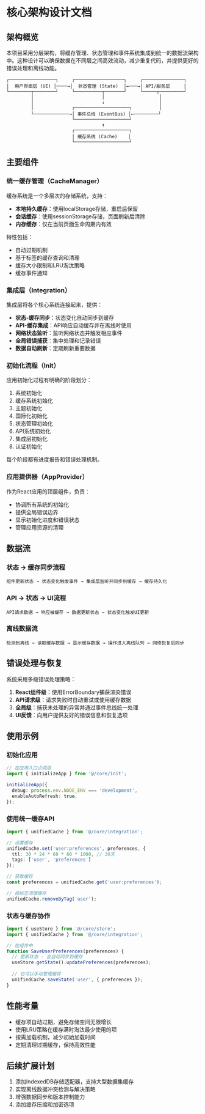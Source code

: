 # 核心架构设计文档

## 架构概览

本项目采用分层架构，将缓存管理、状态管理和事件系统集成到统一的数据流架构中。这种设计可以确保数据在不同层之间高效流动，减少重复代码，并提供更好的错误处理和离线功能。

```
┌─────────────────┐     ┌──────────────────┐     ┌───────────────┐
│  用户界面层 (UI) │────→│  状态管理 (State)  │←───→│ API/服务层     │
└────────┬────────┘     └──────────┬───────┘     └─────┬─────────┘
         │                         │                    │
         │                         ↓                    │
         │              ┌────────────────────┐          │
         └─────────────→│ 事件总线 (EventBus) │←─────────┘
                        └────────────────────┘
                                   ↕
                        ┌────────────────────┐
                        │ 缓存系统 (Cache)    │
                        └────────────────────┘
```

## 主要组件

### 统一缓存管理（CacheManager）

缓存系统是一个多层次的存储系统，支持：

- **本地持久缓存**：使用localStorage存储，重启后保留
- **会话缓存**：使用sessionStorage存储，页面刷新后清除
- **内存缓存**：仅在当前页面生命周期内有效

特性包括：
- 自动过期机制
- 基于标签的缓存查询和清理
- 缓存大小限制和LRU淘汰策略
- 缓存事件通知

### 集成层（Integration）

集成层将各个核心系统连接起来，提供：

- **状态-缓存同步**：状态变化自动同步到缓存
- **API-缓存集成**：API响应自动缓存并在离线时使用
- **网络状态监听**：监听网络状态并触发相应事件
- **全局错误捕获**：集中处理和记录错误
- **数据自动刷新**：定期刷新重要数据

### 初始化流程（Init）

应用初始化过程有明确的阶段划分：
1. 系统初始化
2. 缓存系统初始化
3. 主题初始化
4. 国际化初始化
5. 状态管理初始化
6. API系统初始化
7. 集成层初始化
8. 认证初始化

每个阶段都有进度报告和错误处理机制。

### 应用提供器（AppProvider）

作为React应用的顶层组件，负责：
- 协调所有系统的初始化
- 提供全局错误边界
- 显示初始化进度和错误状态
- 管理应用资源的清理

## 数据流

### 状态 → 缓存同步流程

```
组件更新状态 → 状态变化触发事件 → 集成层监听并同步到缓存 → 缓存持久化
```

### API → 状态 → UI流程

```
API请求数据 → 响应被缓存 → 数据更新状态 → 状态变化触发UI更新
```

### 离线数据流

```
检测到离线 → 读取缓存数据 → 显示缓存数据 → 操作进入离线队列 → 网络恢复后同步
```

## 错误处理与恢复

系统采用多级错误处理策略：

1. **React组件级**：使用ErrorBoundary捕获渲染错误
2. **API请求级**：请求失败时自动重试或使用缓存数据
3. **全局级**：捕获未处理的异常并通过事件总线统一处理
4. **UI反馈**：向用户提供友好的错误信息和恢复选项

## 使用示例

### 初始化应用

```typescript
// 在应用入口点调用
import { initializeApp } from '@/core/init';

initializeApp({
  debug: process.env.NODE_ENV === 'development',
  enableAutoRefresh: true,
});
```

### 使用统一缓存API

```typescript
import { unifiedCache } from '@/core/integration';

// 设置缓存
unifiedCache.set('user:preferences', preferences, {
  ttl: 30 * 24 * 60 * 60 * 1000, // 30天
  tags: ['user', 'preferences']
});

// 获取缓存
const preferences = unifiedCache.get('user:preferences');

// 按标签清理缓存
unifiedCache.removeByTag('user');
```

### 状态与缓存协作

```typescript
import { useStore } from '@/core/store';
import { unifiedCache } from '@/core/integration';

// 在组件中
function SaveUserPreferences(preferences) {
  // 更新状态 - 会自动同步到缓存
  useStore.getState().updatePreferences(preferences);
  
  // 也可以手动管理缓存
  unifiedCache.saveState('user', { preferences });
}
```

## 性能考量

- 缓存项自动过期，避免存储空间无限增长
- 使用LRU策略在缓存满时淘汰最少使用的项
- 按需加载机制，减少初始加载时间
- 定期清理过期缓存，保持高效性能

## 后续扩展计划

1. 添加IndexedDB存储适配器，支持大型数据集缓存
2. 实现离线数据冲突检测与解决策略
3. 增强数据同步和版本控制能力
4. 添加缓存压缩和加密选项 